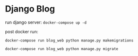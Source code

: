 # Django Blog

run django server: `docker-compose up -d`

post docker run:

`docker-compose run blog_web python manage.py makemigrations`

`docker-compose run blog_web python manage.py migrate`

